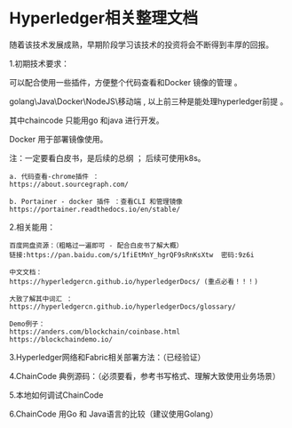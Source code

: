 # Hyperledger相关整理文档  
随着该技术发展成熟，早期阶段学习该技术的投资将会不断得到丰厚的回报。  

1.初期技术要求：  
  
  可以配合使用一些插件，方便整个代码查看和Docker 镜像的管理 。  

  golang\Java\Docker\NodeJS\移动端 , 以上前三种是能处理hyperledger前提 。  

  其中chaincode 只能用go 和java 进行开发。  
  
  Docker 用于部署镜像使用。  
  
  注：一定要看白皮书，是后续的总纲 ； 后续可使用k8s。  
  ```
  a. 代码查看-chrome插件 ：  
  https://about.sourcegraph.com/  

  b. Portainer - docker 插件 ：查看CLI 和管理镜像  
  https://portainer.readthedocs.io/en/stable/  
  ```
  
2.相关能用：  
```
百度网盘资源：（粗略过一遍即可 - 配合白皮书了解大概）  
链接:https://pan.baidu.com/s/1fiEtMnY_hgrQF9sRnKsXtw  密码:9z6i

中文文档：  
https://hyperledgercn.github.io/hyperledgerDocs/ (重点必看！！！)

大致了解其中词汇 ：  
https://hyperledgercn.github.io/hyperledgerDocs/glossary/  

Demo例子：  
https://anders.com/blockchain/coinbase.html  
https://blockchaindemo.io/  
```

3.Hyperledger网络和Fabric相关部署方法：（已经验证）  
  

4.ChainCode 典例源码：（必须要看，参考书写格式、理解大致使用业务场景）  

5.本地如何调试ChainCode  

6.ChainCode 用Go 和 Java语言的比较（建议使用Golang）  




